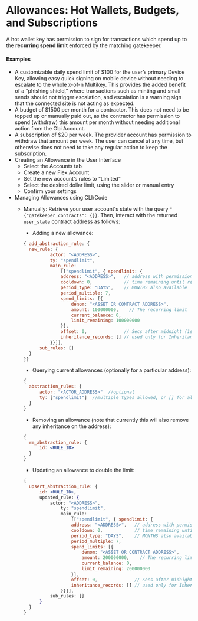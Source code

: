 # Allowances: Hot Wallets, Budgets, and Subscriptions

A hot wallet key has permission to sign for transactions which spend up to the **recurring spend limit** enforced by the matching gatekeeper.

#### Examples

* A customizable daily spend limit of $100 for the user’s primary Device Key, allowing easy quick signing on mobile device without needing to escalate to the whole x-of-n Multikey. This provides the added benefit of a “phishing shield,” where transactions such as minting and small sends should not trigger escalation, and escalation is a warning sign that the connected site is not acting as expected.
* A budget of $1500 per month for a contractor. This does not need to be topped up or manually paid out, as the contractor has permission to spend (withdraw) this amount per month without needing additional action from the Obi Account.
* A subscription of $20 per week. The provider account has permission to withdraw that amount per week. The user can cancel at any time, but otherwise does not need to take any regular action to keep the subscription.
* Creating an Allowance in the User Interface
  * Select the Accounts tab
  * Create a new Flex Account
  * Set the new account’s rules to “Limited”
  * Select the desired dollar limit, using the slider or manual entry
  * Confirm your settings
* Managing Allowances using CLI/Code
  *   Manually: Retrieve your user account's state with the query `"{"gatekeeper_contracts": {}}`. Then, interact with the returned `user_state` contract address as follows:

      * Adding a new allowance:

      ```javascript
      { add_abstraction_rule: {
      	new_rule: {
          		actor: "<ADDRESS>",
          		ty: "spendlimit",
          		main_rule:
          			[["spendlimit", { spendlimit: {
      				address: "<ADDRESS>",   // address with permission to spend
      				cooldown: 0,            // time remaining until reset
      				period_type: "DAYS",    // MONTHS also available
      				period_multiple: 7,
      				spend_limits: [{
      					denom: "<ASSET OR CONTRACT ADDRESS>",
      					amount: 100000000,    // The recurring limit
      					current_balance: 0,
      					limit_remaining: 100000000
      				}],
      				offset: 0,              // Secs after midnight (1st of month) to reset
      				inheritance_records: [] // used only for Inheritance type (below)
      			}}]],
      		sub_rules: []
      	}
      }}
      ```

      * Querying current allowances (optionally for a particular address):

      ```jsx
      {
      	abstraction_rules: {
      		actor: "<ACTOR_ADDRESS>"  //optional
      		ty: ["spendlimit"]  //multiple types allowed, or [] for all
      	}
      }
      ```

      * Removing an allowance (note that currently this will also remove any inheritance on the address):

      ```jsx
      {
      	rm_abstraction_rule: {
      		id: <RULE_ID>
      	}
      }
      ```

      * Updating an allowance to double the limit:

      ```jsx
      {
      	upsert_abstraction_rule: {
      		id: <RULE_ID>,
      		updated_rule: {
      			actor: "<ADDRESS>",
      	    		ty: "spendlimit",
      	    		main_rule:
      	    			[["spendlimit", { spendlimit: {
      					address: "<ADDRESS>",   // address with permission to spend
      					cooldown: 0,            // time remaining until reset
      					period_type: "DAYS",    // MONTHS also available
      					period_multiple: 7,
      					spend_limits: [{
      						denom: "<ASSET OR CONTRACT ADDRESS>",
      						amount: 200000000,    // The recurring limit
      						current_balance: 0,
      						limit_remaining: 200000000
      					}],
      					offset: 0,              // Secs after midnight (1st of month) to reset
      					inheritance_records: [] // used only for Inheritance type (below)
      				}}]],
      			sub_rules: []
      		}
      	}
      }
      ```
